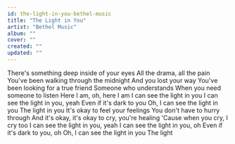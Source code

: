 ```yaml
---
id: the-light-in-you-bethel-music
title: "The Light in You"
artist: "Bethel Music"
album: ""
cover: ""
created: ""
updated: ""
---
```


There's something deep inside of your eyes
All the drama, all the pain
You've been walking through the midnight
And you lost your way
You've been looking for a true friend
Someone who understands
When you need someone to listen
Here I am, oh, here I am
I can see the light in you
I can see the light in you, yeah
Even if it's dark to you
Oh, I can see the light in you
The light in you
It's okay to feel your feelings
You don't have to hurry through
And it's okay, it's okay to cry, you're healing
'Cause when you cry, I cry too
I can see the light in you, yeah
I can see the light in you, oh
Even if it's dark to you, oh
Oh, I can see the light in you
The light